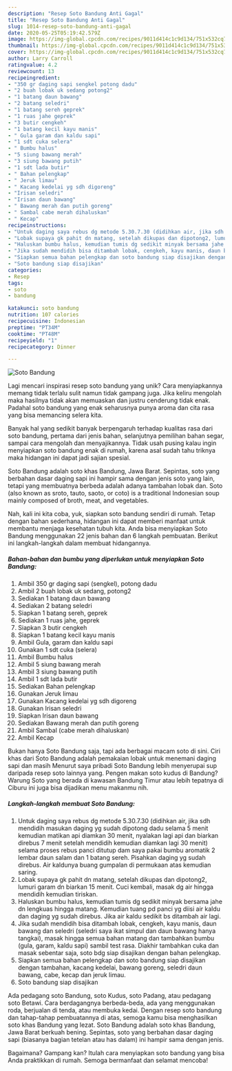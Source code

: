 ```yaml
---
description: "Resep Soto Bandung Anti Gagal"
title: "Resep Soto Bandung Anti Gagal"
slug: 1014-resep-soto-bandung-anti-gagal
date: 2020-05-25T05:19:42.579Z
image: https://img-global.cpcdn.com/recipes/9011d414c1c9d134/751x532cq70/soto-bandung-foto-resep-utama.jpg
thumbnail: https://img-global.cpcdn.com/recipes/9011d414c1c9d134/751x532cq70/soto-bandung-foto-resep-utama.jpg
cover: https://img-global.cpcdn.com/recipes/9011d414c1c9d134/751x532cq70/soto-bandung-foto-resep-utama.jpg
author: Larry Carroll
ratingvalue: 4.2
reviewcount: 13
recipeingredient:
- "350 gr daging sapi sengkel potong dadu"
- "2 buah lobak uk sedang potong2"
- "1 batang daun bawang"
- "2 batang seledri"
- "1 batang sereh geprek"
- "1 ruas jahe geprek"
- "3 butir cengkeh"
- "1 batang kecil kayu manis"
- " Gula garam dan kaldu sapi"
- "1 sdt cuka selera"
- " Bumbu halus"
- "5 siung bawang merah"
- "3 siung bawang putih"
- "1 sdt lada butir"
- " Bahan pelengkap"
- " Jeruk limau"
- " Kacang kedelai yg sdh digoreng"
- "Irisan seledri"
- "Irisan daun bawang"
- " Bawang merah dan putih goreng"
- " Sambal cabe merah dihaluskan"
- " Kecap"
recipeinstructions:
- "Untuk daging saya rebus dg metode 5.30.7.30 (didihkan air, jika sdh mendidih masukan daging yg sudah dipotong dadu selama 5 menit kemudian matikan api diamkan 30 menit, nyalakan lagi api dan biarkan direbus 7 menit setelah mendidih kemudian diamkan lagi 30 menit) selama proses rebus panci ditutup dam saya pakai bumbu aromatik 2 lembar daun salam dan 1 batang sereh. Pisahkan daging yg sudah direbus. Air kaldunya buang gumpalan di permukaan atas kemudian saring."
- "Lobak supaya gk pahit dn matang, setelah dikupas dan dipotong2, lumuri garam dn biarkan 15 menit. Cuci kembali, masak dg air hingga mendidih kemudian tiriskan."
- "Haluskan bumbu halus, kemudian tumis dg sedikit minyak bersama jahe dn lengkuas hingga matang. Kemudian tuang pd panci yg diisi air kaldu dan daging yg sudah direbus. Jika air kaldu sedikit bs ditambah air lagi."
- "Jika sudah mendidih bisa ditambah lobak, cengkeh, kayu manis, daun bawang dan seledri (seledri saya ikat simpul dan daun bawang hanya tangkai), masak hingga semua bahan matang dan tambahkan bumbu (gula, garam, kaldu sapi) sambil test rasa. Diakhir tambahkan cuka dan masak sebentar saja, soto bdg siap disajikan dengan bahan pelengkap."
- "Siapkan semua bahan pelengkap dan soto bandung siap disajikan dengan tambahan, kacang kedelai, bawang goreng, seledri daun bawang, cabe, kecap dan jeruk limau."
- "Soto bandung siap disajikan"
categories:
- Resep
tags:
- soto
- bandung

katakunci: soto bandung 
nutrition: 107 calories
recipecuisine: Indonesian
preptime: "PT34M"
cooktime: "PT48M"
recipeyield: "1"
recipecategory: Dinner

---
```



![Soto Bandung](https://img-global.cpcdn.com/recipes/9011d414c1c9d134/751x532cq70/soto-bandung-foto-resep-utama.jpg)

Lagi mencari inspirasi resep soto bandung yang unik? Cara menyiapkannya memang tidak terlalu sulit namun tidak gampang juga. Jika keliru mengolah maka hasilnya tidak akan memuaskan dan justru cenderung tidak enak. Padahal soto bandung yang enak seharusnya punya aroma dan cita rasa yang bisa memancing selera kita.

Banyak hal yang sedikit banyak berpengaruh terhadap kualitas rasa dari soto bandung, pertama dari jenis bahan, selanjutnya pemilihan bahan segar, sampai cara mengolah dan menyajikannya. Tidak usah pusing kalau ingin menyiapkan soto bandung enak di rumah, karena asal sudah tahu triknya maka hidangan ini dapat jadi sajian spesial.

Soto Bandung adalah soto khas Bandung, Jawa Barat. Sepintas, soto yang berbahan dasar daging sapi ini hampir sama dengan jenis soto yang lain, tetapi yang membuatnya berbeda adalah adanya tambahan lobak dan. Soto (also known as sroto, tauto, saoto, or coto) is a traditional Indonesian soup mainly composed of broth, meat, and vegetables.


Nah, kali ini kita coba, yuk, siapkan soto bandung sendiri di rumah. Tetap dengan bahan sederhana, hidangan ini dapat memberi manfaat untuk membantu menjaga kesehatan tubuh kita. Anda bisa menyiapkan Soto Bandung menggunakan 22 jenis bahan dan 6 langkah pembuatan. Berikut ini langkah-langkah dalam membuat hidangannya.

<!--inarticleads1-->

##### Bahan-bahan dan bumbu yang diperlukan untuk menyiapkan Soto Bandung:

1. Ambil 350 gr daging sapi (sengkel), potong dadu
1. Ambil 2 buah lobak uk sedang, potong2
1. Sediakan 1 batang daun bawang
1. Sediakan 2 batang seledri
1. Siapkan 1 batang sereh, geprek
1. Sediakan 1 ruas jahe, geprek
1. Siapkan 3 butir cengkeh
1. Siapkan 1 batang kecil kayu manis
1. Ambil  Gula, garam dan kaldu sapi
1. Gunakan 1 sdt cuka (selera)
1. Ambil  Bumbu halus
1. Ambil 5 siung bawang merah
1. Ambil 3 siung bawang putih
1. Ambil 1 sdt lada butir
1. Sediakan  Bahan pelengkap
1. Gunakan  Jeruk limau
1. Gunakan  Kacang kedelai yg sdh digoreng
1. Gunakan Irisan seledri
1. Siapkan Irisan daun bawang
1. Sediakan  Bawang merah dan putih goreng
1. Ambil  Sambal (cabe merah dihaluskan)
1. Ambil  Kecap


Bukan hanya Soto Bandung saja, tapi ada berbagai macam soto di sini. Ciri khas dari Soto Bandung adalah pemakaian lobak untuk menemani daging sapi dan masih Menurut saya pribadi Soto Bandung lebih menyerupai sup daripada resep soto lainnya yang. Pengen makan soto kudus di Bandung? Warung Soto yang berada di kawasan Bandung Timur atau lebih tepatnya di Ciburu ini juga bisa dijadikan menu makanmu nih. 

<!--inarticleads2-->

##### Langkah-langkah membuat Soto Bandung:

1. Untuk daging saya rebus dg metode 5.30.7.30 (didihkan air, jika sdh mendidih masukan daging yg sudah dipotong dadu selama 5 menit kemudian matikan api diamkan 30 menit, nyalakan lagi api dan biarkan direbus 7 menit setelah mendidih kemudian diamkan lagi 30 menit) selama proses rebus panci ditutup dam saya pakai bumbu aromatik 2 lembar daun salam dan 1 batang sereh. Pisahkan daging yg sudah direbus. Air kaldunya buang gumpalan di permukaan atas kemudian saring.
1. Lobak supaya gk pahit dn matang, setelah dikupas dan dipotong2, lumuri garam dn biarkan 15 menit. Cuci kembali, masak dg air hingga mendidih kemudian tiriskan.
1. Haluskan bumbu halus, kemudian tumis dg sedikit minyak bersama jahe dn lengkuas hingga matang. Kemudian tuang pd panci yg diisi air kaldu dan daging yg sudah direbus. Jika air kaldu sedikit bs ditambah air lagi.
1. Jika sudah mendidih bisa ditambah lobak, cengkeh, kayu manis, daun bawang dan seledri (seledri saya ikat simpul dan daun bawang hanya tangkai), masak hingga semua bahan matang dan tambahkan bumbu (gula, garam, kaldu sapi) sambil test rasa. Diakhir tambahkan cuka dan masak sebentar saja, soto bdg siap disajikan dengan bahan pelengkap.
1. Siapkan semua bahan pelengkap dan soto bandung siap disajikan dengan tambahan, kacang kedelai, bawang goreng, seledri daun bawang, cabe, kecap dan jeruk limau.
1. Soto bandung siap disajikan


Ada pedagang soto Bandung, soto Kudus, soto Padang, atau pedagang soto Betawi. Cara berdagangnya berbeda-beda, ada yang menggunakan roda, berjualan di tenda, atau membuka kedai. Dengan resep soto bandung dan tahap-tahap pembuatannya di atas, semoga kamu bisa menghasilkan soto khas Bandung yang lezat. Soto Bandung adalah soto khas Bandung, Jawa Barat berkuah bening. Sepintas, soto yang berbahan dasar daging sapi (biasanya bagian tetelan atau has dalam) ini hampir sama dengan jenis. 

Bagaimana? Gampang kan? Itulah cara menyiapkan soto bandung yang bisa Anda praktikkan di rumah. Semoga bermanfaat dan selamat mencoba!
